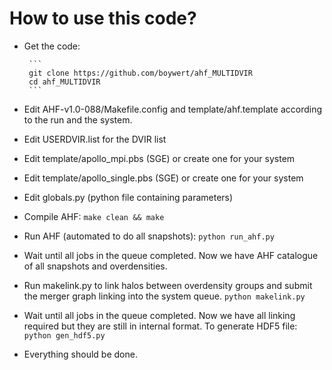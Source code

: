 How to use this code?
======================

- Get the code:

       ```
       git clone https://github.com/boywert/ahf_MULTIDVIR
       cd ahf_MULTIDVIR
       ```

- Edit AHF-v1.0-088/Makefile.config and template/ahf.template according to the run and the system.

- Edit USERDVIR.list for the DVIR list

- Edit template/apollo_mpi.pbs (SGE) or create one for your system

- Edit template/apollo_single.pbs (SGE) or create one for your system

- Edit globals.py (python file containing parameters) 

- Compile AHF:
  	  ```
  	  make clean && make
	  ```
- Run AHF (automated to do all snapshots):
      	  ```
	  python run_ahf.py
	  ```
- Wait until all jobs in the queue completed. Now we have AHF catalogue of all snapshots and overdensities.

- Run makelink.py to link halos between overdensity groups and submit the merger graph linking into the system queue.
      ```
      python makelink.py
      ```
- Wait until all jobs in the queue completed. Now we have all linking required but they are still in internal format. To generate HDF5 file:
       ```
       python gen_hdf5.py
       ```
- Everything should be done.



